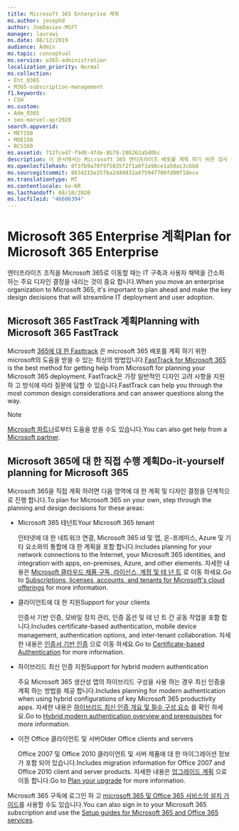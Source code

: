 ```yaml
---
title: Microsoft 365 Enterprise 계획
ms.author: josephd
author: JoeDavies-MSFT
manager: laurawi
ms.date: 08/12/2019
audience: Admin
ms.topic: conceptual
ms.service: o365-administration
localization_priority: Normal
ms.collection:
- Ent_O365
- M365-subscription-management
f1.keywords:
- CSH
ms.custom:
- Adm_O365
- seo-marvel-apr2020
search.appverid:
- MET150
- MOE150
- BCS160
ms.assetid: 712fced7-f9d0-4fde-8b79-286262a5d0bc
description: 이 문서에서는 Microsoft 365 엔터프라이즈 배포를 계획 하기 위한 검사 목록 및 기타 리소스를 제공 합니다.
ms.openlocfilehash: 0f3fb9a70f9f5035f2f1a0f3a90ce1a50ac3c6b8
ms.sourcegitcommit: 8634215e257ba2d49832a8f5947700fd00f18ece
ms.translationtype: MT
ms.contentlocale: ko-KR
ms.lasthandoff: 08/10/2020
ms.locfileid: "46606394"
---
```

# <a name="plan-for-microsoft-365-enterprise"></a><span data-ttu-id="1ca10-103">Microsoft 365 Enterprise 계획</span><span class="sxs-lookup"><span data-stu-id="1ca10-103">Plan for Microsoft 365 Enterprise</span></span>

<span data-ttu-id="1ca10-104">엔터프라이즈 조직을 Microsoft 365로 이동할 때는 IT 구축과 사용자 채택을 간소화 하는 주요 디자인 결정을 내리는 것이 중요 합니다.</span><span class="sxs-lookup"><span data-stu-id="1ca10-104">When you move an enterprise organization to Microsoft 365, it's important to plan ahead and make the key design decisions that will streamline IT deployment and user adoption.</span></span> 

## <a name="planning-with-microsoft-365-fasttrack"></a><span data-ttu-id="1ca10-105">Microsoft 365 FastTrack 계획</span><span class="sxs-lookup"><span data-stu-id="1ca10-105">Planning with Microsoft 365 FastTrack</span></span>

<span data-ttu-id="1ca10-106">Microsoft [365에 대 한 Fasttrack](https://www.microsoft.com/fasttrack/microsoft-365) 은 microsoft 365 배포를 계획 하기 위한 microsoft의 도움을 받을 수 있는 최상의 방법입니다.</span><span class="sxs-lookup"><span data-stu-id="1ca10-106">[FastTrack for Microsoft 365](https://www.microsoft.com/fasttrack/microsoft-365) is the best method for getting help from Microsoft for planning your Microsoft 365 deployment.</span></span> <span data-ttu-id="1ca10-107">FastTrack은 가장 일반적인 디자인 고려 사항을 지원 하 고 방식에 따라 질문에 답할 수 있습니다.</span><span class="sxs-lookup"><span data-stu-id="1ca10-107">FastTrack can help you through the most common design considerations and can answer questions along the way.</span></span> 

>[!Note]
><span data-ttu-id="1ca10-108">[Microsoft 파트너](https://www.microsoft.com/solution-providers/home)로부터 도움을 받을 수도 있습니다.</span><span class="sxs-lookup"><span data-stu-id="1ca10-108">You can also get help from a [Microsoft partner](https://www.microsoft.com/solution-providers/home).</span></span>
>

## <a name="do-it-yourself-planning-for-microsoft-365"></a><span data-ttu-id="1ca10-109">Microsoft 365에 대 한 직접 수행 계획</span><span class="sxs-lookup"><span data-stu-id="1ca10-109">Do-it-yourself planning for Microsoft 365</span></span>

<span data-ttu-id="1ca10-110">Microsoft 365을 직접 계획 하려면 다음 영역에 대 한 계획 및 디자인 결정을 단계적으로 진행 합니다.</span><span class="sxs-lookup"><span data-stu-id="1ca10-110">To plan for Microsoft 365 on your own, step through the planning and design decisions for these areas:</span></span>

- <span data-ttu-id="1ca10-111">Microsoft 365 테넌트</span><span class="sxs-lookup"><span data-stu-id="1ca10-111">Your Microsoft 365 tenant</span></span>

  <span data-ttu-id="1ca10-112">인터넷에 대 한 네트워크 연결, Microsoft 365 id 및 앱, 온-프레미스, Azure 및 기타 요소와의 통합에 대 한 계획을 포함 합니다.</span><span class="sxs-lookup"><span data-stu-id="1ca10-112">Includes planning for your network connections to the Internet, your Microsoft 365 identities, and integration with apps, on-premises, Azure, and other elements.</span></span> <span data-ttu-id="1ca10-113">자세한 내용은 [Microsoft 클라우드 제품 구독, 라이선스, 계정 및 테 넌 트](subscriptions-licenses-accounts-and-tenants-for-microsoft-cloud-offerings.md) 로 이동 하세요.</span><span class="sxs-lookup"><span data-stu-id="1ca10-113">Go to [Subscriptions, licenses, accounts, and tenants for Microsoft's cloud offerings](subscriptions-licenses-accounts-and-tenants-for-microsoft-cloud-offerings.md) for more information.</span></span>

- <span data-ttu-id="1ca10-114">클라이언트에 대 한 지원</span><span class="sxs-lookup"><span data-stu-id="1ca10-114">Support for your clients</span></span>

  <span data-ttu-id="1ca10-115">인증서 기반 인증, 모바일 장치 관리, 인증 옵션 및 테 넌 트 간 공동 작업을 포함 합니다.</span><span class="sxs-lookup"><span data-stu-id="1ca10-115">Includes certificate-based authentication, mobile device management, authentication options, and inter-tenant collaboration.</span></span> <span data-ttu-id="1ca10-116">자세한 내용은 [인증서 기반 인증](office-365-client-support-certificate-based-authentication.md) 으로 이동 하세요.</span><span class="sxs-lookup"><span data-stu-id="1ca10-116">Go to [Certificate-based Authentication](office-365-client-support-certificate-based-authentication.md) for more information.</span></span>

- <span data-ttu-id="1ca10-117">하이브리드 최신 인증 지원</span><span class="sxs-lookup"><span data-stu-id="1ca10-117">Support for hybrid modern authentication</span></span>

  <span data-ttu-id="1ca10-118">주요 Microsoft 365 생산성 앱의 하이브리드 구성을 사용 하는 경우 최신 인증을 계획 하는 방법을 제공 합니다.</span><span class="sxs-lookup"><span data-stu-id="1ca10-118">Includes planning for modern authentication when using hybrid configurations of key Microsoft 365 productivity apps.</span></span> <span data-ttu-id="1ca10-119">자세한 내용은 [하이브리드 최신 인증 개요 및 필수 구성 요소](hybrid-modern-auth-overview.md) 를 확인 하세요.</span><span class="sxs-lookup"><span data-stu-id="1ca10-119">Go to [Hybrid modern authentication overview and prerequisites](hybrid-modern-auth-overview.md) for more information.</span></span>

- <span data-ttu-id="1ca10-120">이전 Office 클라이언트 및 서버</span><span class="sxs-lookup"><span data-stu-id="1ca10-120">Older Office clients and servers</span></span>

  <span data-ttu-id="1ca10-121">Office 2007 및 Office 2010 클라이언트 및 서버 제품에 대 한 마이그레이션 정보가 포함 되어 있습니다.</span><span class="sxs-lookup"><span data-stu-id="1ca10-121">Includes migration information for Office 2007 and Office 2010 client and server products.</span></span> <span data-ttu-id="1ca10-122">자세한 내용은 [업그레이드 계획](plan-upgrade-previous-versions-office.md) 으로 이동 합니다.</span><span class="sxs-lookup"><span data-stu-id="1ca10-122">Go to [Plan your upgrade](plan-upgrade-previous-versions-office.md) for more information.</span></span>

<span data-ttu-id="1ca10-123">Microsoft 365 구독에 로그인 하 고 [microsoft 365 및 Office 365 서비스의 설치 가이드](setup-guides-for-office-365.md)를 사용할 수도 있습니다.</span><span class="sxs-lookup"><span data-stu-id="1ca10-123">You can also sign in to your Microsoft 365 subscription and use the [Setup guides for Microsoft 365 and Office 365 services](setup-guides-for-office-365.md).</span></span>
